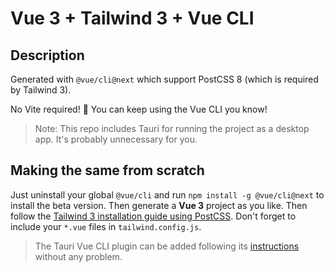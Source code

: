 # Vue 3 + Tailwind 3 + Vue CLI

## Description

Generated with `@vue/cli@next` which support PostCSS 8 (which is required by Tailwind 3).

No Vite required! 🥳
You can keep using the Vue CLI you know!

> Note: This repo includes Tauri for running the project as a desktop app. It's probably unnecessary for you.

## Making the same from scratch

Just uninstall your global `@vue/cli` and run `npm install -g @vue/cli@next` to install the beta version.
Then generate a **Vue 3** project as you like.
Then follow the [Tailwind 3 installation guide using PostCSS](https://tailwindcss.com/docs/installation/using-postcss). Don't forget to include your `*.vue` files in `tailwind.config.js`.

> The Tauri Vue CLI plugin can be added following its [instructions](https://github.com/tauri-apps/vue-cli-plugin-tauri) without any problem.
